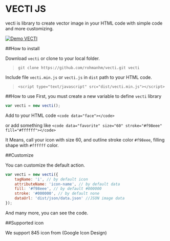 # VECTI JS

vecti is library to create vector image in your HTML code with simple code and more customizing.

[![Demo VECTI](http://img.youtube.com/vi/PiSAmveSWi8/0.jpg)](http://www.youtube.com/watch?v=PiSAmveSWi8)

##How to install

Download `vecti` or clone to your local folder.

>`git clone https://github.com/rohmanhm/vecti.git vecti`

Include file `vecti.min.js` or `vecti.js` in `dist` path to your HTML code.

>`<script type="text/javascript" src="dist/vecti.min.js"></script>`

##How to use
First, you must create a new variable to define `vecti` library

```javascript
var vecti = new vecti();
```
Add to your HTML code 
`<code data="face"></code>`

or add something like 
`<code data="favorite" size="60" stroke="#f98eee" fill="#ffffff"></code>`

It Means, call your icon with size 60, and outline stroke color `#f98eee`, filling shape with `#ffffff` color.

##Customize

You can customize the default action.

```javascript
var vecti = new vecti({
	tagName: 'i', // by default icon
	attributeName: 'icon-name', // by default data
	fill: '#f98eee', // by default #000000
	stroke: '#000000', // by default none
	dataUrl: 'dist/json/data.json' //JSON image data
});
```

And many more, you can see the code.

##Supported icon

We support 845 icon from (Google Icon Design)